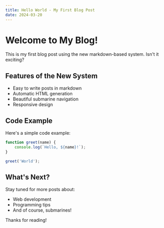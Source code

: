 ```yaml
---
title: Hello World - My First Blog Post
date: 2024-03-20
---
```


# Welcome to My Blog!

This is my first blog post using the new markdown-based system. Isn't it exciting?

## Features of the New System

- Easy to write posts in markdown
- Automatic HTML generation
- Beautiful submarine navigation
- Responsive design

## Code Example

Here's a simple code example:

```javascript
function greet(name) {
    console.log(`Hello, ${name}!`);
}

greet('World');
```

## What's Next?

Stay tuned for more posts about:
- Web development
- Programming tips
- And of course, submarines!

Thanks for reading! 